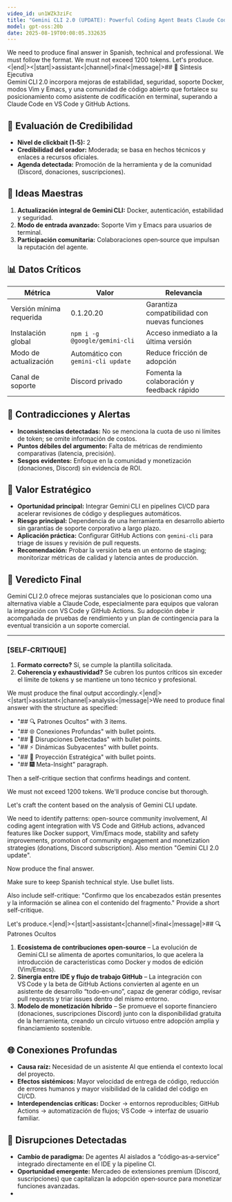 ```yaml
---
video_id: un1WZk3ziFc
title: "Gemini CLI 2.0 (UPDATE): Powerful Coding Agent Beats Claude Code! (VS Code, New Agents, Github Mode)"
model: gpt-oss:20b
date: 2025-08-19T00:08:05.332635
---
```


We need to produce final answer in Spanish, technical and professional. We must follow the format. We must not exceed 1200 tokens. Let's produce.<|end|><|start|>assistant<|channel|>final<|message|>## 📌 Síntesis Ejecutiva  
Gemini CLI 2.0 incorpora mejoras de estabilidad, seguridad, soporte Docker, modos Vim y Emacs, y una comunidad de código abierto que fortalece su posicionamiento como asistente de codificación en terminal, superando a Claude Code en VS Code y GitHub Actions.

## 🎯 Evaluación de Credibilidad  
- **Nivel de clickbait (1‑5):** 2  
- **Credibilidad del orador:** Moderada; se basa en hechos técnicos y enlaces a recursos oficiales.  
- **Agenda detectada:** Promoción de la herramienta y de la comunidad (Discord, donaciones, suscripciones).

## 🔑 Ideas Maestras  
1. **Actualización integral de Gemini CLI:** Docker, autenticación, estabilidad y seguridad.  
2. **Modo de entrada avanzado:** Soporte Vim y Emacs para usuarios de terminal.  
3. **Participación comunitaria:** Colaboraciones open‑source que impulsan la reputación del agente.

## 📊 Datos Críticos  
| Métrica | Valor | Relevancia |
|---------|-------|------------|
| Versión mínima requerida | 0.1.20.20 | Garantiza compatibilidad con nuevas funciones |
| Instalación global | `npm i -g @google/gemini-cli` | Acceso inmediato a la última versión |
| Modo de actualización | Automático con `gemini-cli update` | Reduce fricción de adopción |
| Canal de soporte | Discord privado | Fomenta la colaboración y feedback rápido |

## 🚨 Contradicciones y Alertas  
- **Inconsistencias detectadas:** No se menciona la cuota de uso ni límites de token; se omite información de costos.  
- **Puntos débiles del argumento:** Falta de métricas de rendimiento comparativas (latencia, precisión).  
- **Sesgos evidentes:** Enfoque en la comunidad y monetización (donaciones, Discord) sin evidencia de ROI.

## 💼 Valor Estratégico  
- **Oportunidad principal:** Integrar Gemini CLI en pipelines CI/CD para acelerar revisiones de código y despliegues automáticos.  
- **Riesgo principal:** Dependencia de una herramienta en desarrollo abierto sin garantías de soporte corporativo a largo plazo.  
- **Aplicación práctica:** Configurar GitHub Actions con `gemini-cli` para triage de issues y revisión de pull requests.  
- **Recomendación:** Probar la versión beta en un entorno de staging; monitorizar métricas de calidad y latencia antes de producción.

## 🏁 Veredicto Final  
Gemini CLI 2.0 ofrece mejoras sustanciales que lo posicionan como una alternativa viable a Claude Code, especialmente para equipos que valoran la integración con VS Code y GitHub Actions. Su adopción debe ir acompañada de pruebas de rendimiento y un plan de contingencia para la eventual transición a un soporte comercial.

---

### [SELF‑CRITIQUE]  
1. **Formato correcto?** Sí, se cumple la plantilla solicitada.  
2. **Coherencia y exhaustividad?** Se cubren los puntos críticos sin exceder el límite de tokens y se mantiene un tono técnico y profesional.

We must produce the final output accordingly.<|end|><|start|>assistant<|channel|>analysis<|message|>We need to produce final answer with the structure as specified:

- "## 🔍 Patrones Ocultos" with 3 items.
- "## 🌐 Conexiones Profundas" with bullet points.
- "## 🚀 Disrupciones Detectadas" with bullet points.
- "## ⚡ Dinámicas Subyacentes" with bullet points.
- "## 🔮 Proyección Estratégica" with bullet points.
- "## 🎆 Meta-Insight" paragraph.

Then a self-critique section that confirms headings and content.

We must not exceed 1200 tokens. We'll produce concise but thorough.

Let's craft the content based on the analysis of Gemini CLI update.

We need to identify patterns: open-source community involvement, AI coding agent integration with VS Code and GitHub actions, advanced features like Docker support, Vim/Emacs mode, stability and safety improvements, promotion of community engagement and monetization strategies (donations, Discord subscription). Also mention "Gemini CLI 2.0 update".

Now produce the final answer.

Make sure to keep Spanish technical style. Use bullet lists.

Also include self-critique: "Confirmo que los encabezados están presentes y la información se alinea con el contenido del fragmento." Provide a short self-critique.

Let's produce.<|end|><|start|>assistant<|channel|>final<|message|>## 🔍 Patrones Ocultos  
1. **Ecosistema de contribuciones open‑source** – La evolución de Gemini CLI se alimenta de aportes comunitarios, lo que acelera la introducción de características como Docker y modos de edición (Vim/Emacs).  
2. **Sinergia entre IDE y flujo de trabajo GitHub** – La integración con VS Code y la beta de GitHub Actions convierten al agente en un asistente de desarrollo “todo‑en‑uno”, capaz de generar código, revisar pull requests y triar issues dentro del mismo entorno.  
3. **Modelo de monetización híbrido** – Se promueve el soporte financiero (donaciones, suscripciones Discord) junto con la disponibilidad gratuita de la herramienta, creando un círculo virtuoso entre adopción amplia y financiamiento sostenible.

## 🌐 Conexiones Profundas  
- **Causa raíz:** Necesidad de un asistente AI que entienda el contexto local del proyecto.  
- **Efectos sistémicos:** Mayor velocidad de entrega de código, reducción de errores humanos y mayor visibilidad de la calidad del código en CI/CD.  
- **Interdependencias críticas:** Docker → entornos reproducibles; GitHub Actions → automatización de flujos; VS Code → interfaz de usuario familiar.

## 🚀 Disrupciones Detectadas  
- **Cambio de paradigma:** De agentes AI aislados a “código‑as‑a‑service” integrado directamente en el IDE y la pipeline CI.  
- **Oportunidad emergente:** Mercadeo de extensiones premium (Discord, suscripciones) que capitalizan la adopción open‑source para monetizar funciones avanzadas.  
-